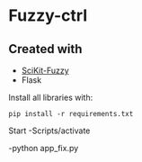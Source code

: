 # Fuzzy-ctrl


## Created with
* [SciKit-Fuzzy](http://pythonhosted.org/scikit-fuzzy/overview.html)
* Flask

Install all libraries with:
```
pip install -r requirements.txt
```

Start 
-Scripts/activate

-python app_fix.py

